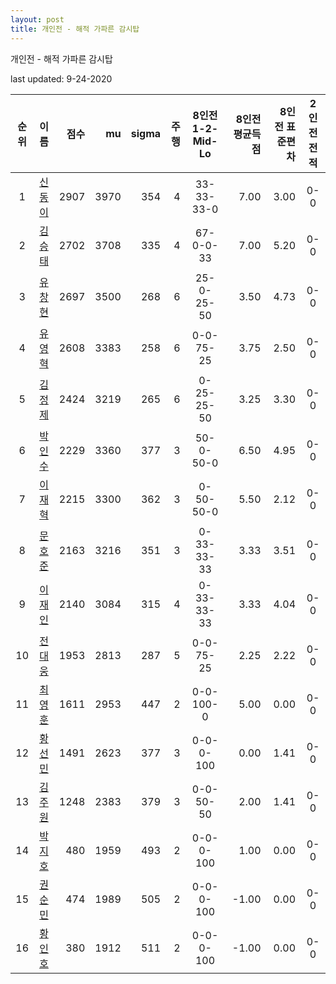 ```yaml
---
layout: post
title: 개인전 - 해적 가파른 감시탑
---
```



개인전 - 해적 가파른 감시탑


last updated: 9-24-2020

| 순위 | 이름 | 점수 | mu | sigma | 주행 | 8인전 1-2-Mid-Lo | 8인전 평균득점 | 8인전 표준편차 | 2인전 전적 |
|:---:|:---:|---:|---:|---:|---:|:---:|---:|---:|:---:|
| 1 | [신동이](../shindongi) | 2907 | 3970 | 354 | 4 | 33-33-33-0 | 7.00 | 3.00 | 0-0 |
| 2 | [김승태](../gimseungtae) | 2702 | 3708 | 335 | 4 | 67-0-0-33 | 7.00 | 5.20 | 0-0 |
| 3 | [유창현](../yuchanghyeon) | 2697 | 3500 | 268 | 6 | 25-0-25-50 | 3.50 | 4.73 | 0-0 |
| 4 | [유영혁](../yuyeonghyeok) | 2608 | 3383 | 258 | 6 | 0-0-75-25 | 3.75 | 2.50 | 0-0 |
| 5 | [김정제](../gimjeongje) | 2424 | 3219 | 265 | 6 | 0-25-25-50 | 3.25 | 3.30 | 0-0 |
| 6 | [박인수](../bakinsu) | 2229 | 3360 | 377 | 3 | 50-0-50-0 | 6.50 | 4.95 | 0-0 |
| 7 | [이재혁](../ijaehyeok) | 2215 | 3300 | 362 | 3 | 0-50-50-0 | 5.50 | 2.12 | 0-0 |
| 8 | [문호준](../munhojun) | 2163 | 3216 | 351 | 3 | 0-33-33-33 | 3.33 | 3.51 | 0-0 |
| 9 | [이재인](../ijaein) | 2140 | 3084 | 315 | 4 | 0-33-33-33 | 3.33 | 4.04 | 0-0 |
| 10 | [전대웅](../jeondaewoong) | 1953 | 2813 | 287 | 5 | 0-0-75-25 | 2.25 | 2.22 | 0-0 |
| 11 | [최영훈](../choiyeonghun) | 1611 | 2953 | 447 | 2 | 0-0-100-0 | 5.00 | 0.00 | 0-0 |
| 12 | [황선민](../hwangseongmin) | 1491 | 2623 | 377 | 3 | 0-0-0-100 | 0.00 | 1.41 | 0-0 |
| 13 | [김주원](../gimjuwon) | 1248 | 2383 | 379 | 3 | 0-0-50-50 | 2.00 | 1.41 | 0-0 |
| 14 | [박지호](../bakjiho) | 480 | 1959 | 493 | 2 | 0-0-0-100 | 1.00 | 0.00 | 0-0 |
| 15 | [권순민](../gweonsoonmin) | 474 | 1989 | 505 | 2 | 0-0-0-100 | -1.00 | 0.00 | 0-0 |
| 16 | [황인호](../hwanginho) | 380 | 1912 | 511 | 2 | 0-0-0-100 | -1.00 | 0.00 | 0-0 |
